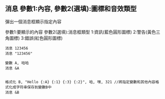 ## 消息 參數1:內容, 參數2(選填):圖標和音效類型
彈出一個消息框顯示指定內容

參數1:要顯示的內容
參數2(選填):消息框類型 1:資訊(藍色圓形圖標) 2:警告(黃色三角圖標) 3:錯誤(紅色圓形圖標)

```
消息 123456
消息 "123456"

變數 A, 哈哈
消息 &A


格式化 B, "Hello {:A} {:1} {:3} {:2}", 哈, 嘿, 321 //將指定變數和其他內容格式化成字符串保存到變數B中
消息 &B

```